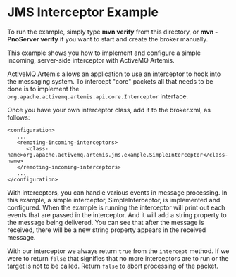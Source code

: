 # JMS Interceptor Example

To run the example, simply type **mvn verify** from this directory, or **mvn -PnoServer verify** if you want to start and create the broker manually.

This example shows you how to implement and configure a simple incoming, server-side interceptor with ActiveMQ Artemis.

ActiveMQ Artemis allows an application to use an interceptor to hook into the messaging system. To intercept "core" packets all that needs to be done is to implement the `org.apache.activemq.artemis.api.core.Interceptor` interface.

Once you have your own interceptor class, add it to the broker.xml, as follows:

    <configuration>
       ...
       <remoting-incoming-interceptors>
          <class-name>org.apache.activemq.artemis.jms.example.SimpleInterceptor</class-name>
       </remoting-incoming-interceptors>
       ...
    </configuration>

With interceptors, you can handle various events in message processing. In this example, a simple interceptor, SimpleInterceptor, is implemented and configured. When the example is running the interceptor will print out each events that are passed in the interceptor. And it will add a string property to the message being delivered. You can see that after the message is received, there will be a new string property appears in the received message.

With our interceptor we always return `true` from the `intercept` method. If we were to return `false` that signifies that no more interceptors are to run or the target is not to be called. Return `false` to abort processing of the packet.